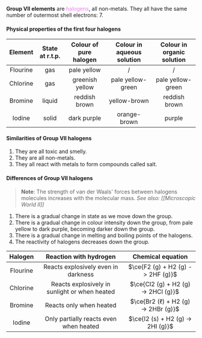 **Group VII elements** are <span style="color: violet">halogens</span>, all non-metals. They all have the same number of outermost shell electrons: 7.

#### Physical properties of the first four halogens
| Element  | State at r.t.p. | Colour of pure halogen | Colour in aqueous solution | Colour in organic solution |
| :------: | :-------------: | :--------------------: | :------------------------: | :------------------------: |
| Flourine |       gas       |      pale yellow       |             /              |             /              |
| Chlorine |       gas       |    greenish yellow     |     pale yellow-green      |     pale yellow-green      |
| Bromine  |     liquid      |     reddish brown      |        yellow-brown        |       reddish brown        |
|  Iodine  |      solid      |      dark purple       |        orange-brown        |           purple           |

#### Similarities of Group VII halogens
1. They are all toxic and smelly.
2. They are all non-metals.
3. They all react with metals to form compounds called salt.

#### Differences of Group VII halogens
> **Note**:
> The strength of van der Waals' forces between halogens molecules increases with the molecular mass.
> *See also: [[Microscopic World II]]*

1. There is a gradual change in state as we move down the group.
2. There is a gradual change in colour intensity down the group, from pale yellow to dark purple, becoming darker down the group.
3. There is a gradual change in melting and boiling points of the halogens.
4. The reactivity of halogens decreases down the group.

| Halogen | Reaction with hydrogen | Chemical equation |
| :--: | :--: | :--: |
| Flourine | Reacts explosively even in darkness | $\ce{F2 (g) + H2 (g) -> 2HF (g)}$ |
| Chlorine | Reacts explosively in sunlight or when heated | $\ce{Cl2 (g) + H2 (g) -> 2HCl (g)}$ |
| Bromine | Reacts only when heated | $\ce{Br2 (ℓ) + H2 (g) -> 2HBr (g)}$ |
| Iodine | Only partially reacts even when heated | $\ce{I2 (s) + H2 (g) -> 2HI (g)}$ |
